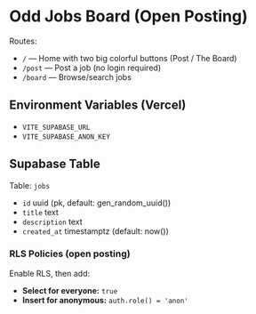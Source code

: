 # Odd Jobs Board (Open Posting)

Routes:
- `/` — Home with two big colorful buttons (Post / The Board)
- `/post` — Post a job (no login required)
- `/board` — Browse/search jobs

## Environment Variables (Vercel)
- `VITE_SUPABASE_URL`
- `VITE_SUPABASE_ANON_KEY`

## Supabase Table
Table: `jobs`
- `id` uuid (pk, default: gen_random_uuid())
- `title` text
- `description` text
- `created_at` timestamptz (default: now())

### RLS Policies (open posting)
Enable RLS, then add:
- **Select for everyone:** `true`
- **Insert for anonymous:** `auth.role() = 'anon'`


